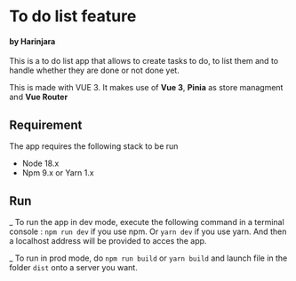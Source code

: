 # To do list feature
#### by Harinjara

This is a to do list app that allows to create tasks to do, to list them and to handle whether they are done or not done yet.

This is made with VUE 3.
It makes use of __Vue 3__, __Pinia__ as store managment and __Vue Router__

## Requirement
The app requires the following stack to be run
- Node 18.x 
- Npm 9.x or Yarn 1.x

## Run
_ To run the app in dev mode, execute the following command in a terminal console :
`npm run dev` if you use npm.
Or `yarn dev` if you use yarn.
And then a localhost address will be provided to acces the app.

_ To run in prod mode, do `npm run build` or `yarn build` and launch file in the folder `dist` onto a server you want.
